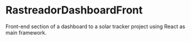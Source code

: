 # RastreadorDashboardFront
Front-end section of a dashboard to a solar tracker project using React as main framework.
